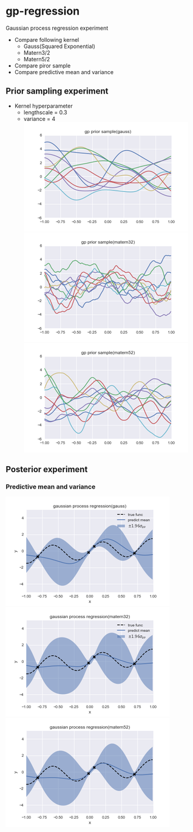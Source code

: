 # gp-regression
Gaussian process regression experiment
- Compare following kernel
    - Gauss(Squared Exponential)
    - Matern3/2
    - Matern5/2
- Compare piror sample
- Compare predictive mean and variance

## Prior sampling experiment
- Kernel hyperparameter
    - lengthscale = 0.3
    - variance = 4
![prior sample(gauss)](https://github.com/s-iwazaki/gp-regression/blob/master/image/gp-prior-gauss.png)
![prior sample(matern3/2)](https://github.com/s-iwazaki/gp-regression/blob/master/image/gp-prior-matern32.png)
![prior sample(matern5/2)](https://github.com/s-iwazaki/gp-regression/blob/master/image/gp-prior-matern52.png)

## Posterior experiment
### Predictive mean and variance
![posterior (gauss)](https://github.com/s-iwazaki/gp-regression/blob/master/image/gp-posterior-gauss.png)
![posterior (matern3/2)](https://github.com/s-iwazaki/gp-regression/blob/master/image/gp-posterior-matern32.png)
![posterior (matern5/2)](https://github.com/s-iwazaki/gp-regression/blob/master/image/gp-posterior-matern52.png)